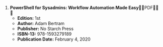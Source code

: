 1. **PowerShell for Sysadmins: Workflow Automation Made Easy**🚨🚨PDF🚨🚨🚨
   - **Edition:** 1st
   - **Author:** Adam Bertram
   - **Publisher:** No Starch Press
   - **ISBN-13:** 978-1593279189
   - **Publication Date:** February 4, 2020

